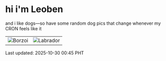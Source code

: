 # hi i'm Leoben

and i like dogs—so have some random dog pics that change whenever my CRON feels like it

|  |  |
|--------|----------|
| ![Borzoi](https://random-dog-vercel.vercel.app/api/random-borzoi?v=1761756312) | ![Labrador](https://random-dog-vercel.vercel.app/api/random-labrador?v=1761756312) |

Last updated: 2025-10-30 00:45 PHT

